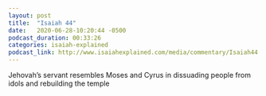 ```yaml
---
layout: post
title:  "Isaiah 44"
date:   2020-06-28-10:20:44 -0500
podcast_duration: 00:33:26
categories: isaiah-explained
podcast_link: http://www.isaiahexplained.com/media/commentary/Isaiah44.mp3
---
```

Jehovah’s servant resembles Moses and Cyrus in dissuading people from idols and rebuilding the temple

